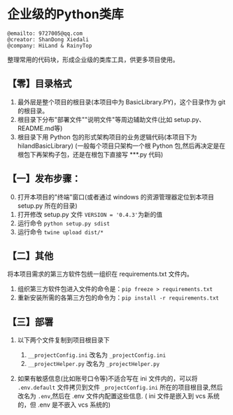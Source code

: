 # 企业级的Python类库

```
@emailto: 9727005@qq.com
@creator: ShanDong Xiedali
@company: HiLand & RainyTop
```

整理常用的代码块，形成企业级的类库工具，供更多项目使用。

## 【零】目录格式

1. 最外层是整个项目的根目录(本项目中为 BasicLibrary.PY)，这个目录作为 git 的根目录。
2. 根目录下分布"部署文件""说明文件"等周边辅助文件(比如 setup.py、README.md等)
3. 根目录下用 Python 包的形式架构项目的业务逻辑代码(本项目下为 hilandBasicLibrary)
   (一般每个项目只架构一个根 Python 包,然后再决定是在根包下再架构子包，还是在根包下直接写 ***.py 代码)

## 【一】发布步骤：

0. 打开本项目的"终端"窗口(或者通过 windows 的资源管理器定位到本项目 setup.py 所在的目录)
1. 打开修改 setup.py 文件 `VERSION = '0.4.3'`为新的值
2. 运行命令 `python setup.py sdist`
3. 运行命令 `twine upload dist/*`

## 【二】其他

将本项目需求的第三方软件包统一组织在 requirements.txt 文件内。

1. 组织第三方软件包进入文件的命令是：`pip freeze > requirements.txt`
2. 重新安装所需的各第三方包的命令为：`pip install -r requirements.txt`

## 【三】部署

1. 以下两个文件复制到项目根目录下
    1. `__projectConfig.ini` 改名为 `_projectConfig.ini`
    2. `__projectHelper.py` 改名为 `_projectHelper.py`

2. 如果有敏感信息(比如账号口令等)不适合写在 ini 文件内的，可以将 `.env.default` 文件拷贝到文件 `_projectConfig.ini` 所在的项目根目录,然后改名为 `.env`,然后在 .env 文件内配置这些信息. (
   ini 文件是嵌入到 vcs 系统的，但 .env 是不嵌入 vcs 系统的)